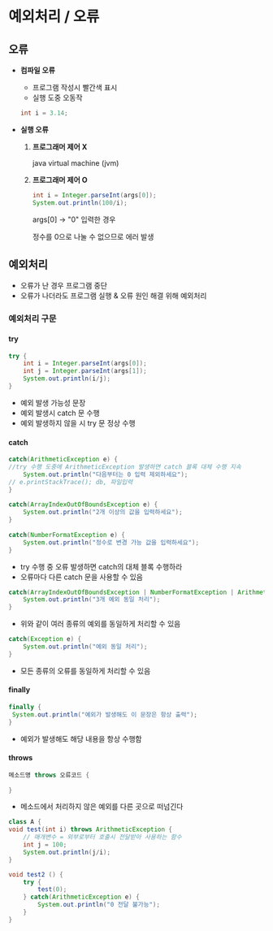 # 예외처리 / 오류

## 오류

- **컴파일 오류**

  - 프로그램 작성시 빨간색 표시
  - 실행 도중 오동작

  ```JAVA
  int i = 3.14;
  ```

- **실행 오류**

  1. **프로그래머 제어 X**

     java virtual machine (jvm)

  2. **프로그래머 제어 O**

     ```java
     int i = Integer.parseInt(args[0]);
     System.out.println(100/i);
     ```

     args[0] -> "0" 입력한 경우

     정수를 0으로 나눌 수 없으므로 에러 발생

## 예외처리

- 오류가 난 경우 프로그램 중단
- 오류가 나더라도 프로그램 실행 & 오류 원인 해결 위해 예외처리



### 예외처리 구문

#### try

```java
try { 
	int i = Integer.parseInt(args[0]);
	int j = Integer.parseInt(args[1]);
	System.out.println(i/j);
}
```

- 예외 발생 가능성 문장
- 예외 발생시 catch 문 수행
- 예외 발생하지 않을 시 try 문 정상 수행

#### catch

```java
catch(ArithmeticException e) {
//try 수행 도중에 ArithmeticException 발생하면 catch 블록 대체 수행 지속
	System.out.println("다음부터는 0 입력 제외하세요");
// e.printStackTrace(); db, 파일입력
}
    
catch(ArrayIndexOutOfBoundsException e) {
	System.out.println("2개 이상의 값을 입력하세요");
}
  
catch(NumberFormatException e) {
	System.out.println("정수로 변경 가능 값을 입력하세요");
}
```

- try 수행 중 오류 발생하면 catch의 대체 블록 수행하라
- 오류마다 다른 catch 문을 사용할 수 있음

```java
catch(ArrayIndexOutOfBoundsException | NumberFormatException | ArithmeticException e) {
	System.out.println("3개 예외 동일 처리");
}
```

- 위와 같이 여러 종류의 예외를 동일하게 처리할 수 있음

```java
catch(Exception e) {
	System.out.println("예외 동일 처리");
}
```

- 모든 종류의 오류를 동일하게 처리할 수 있음

#### finally

```java
finally {
 System.out.println("예외가 발생해도 이 문장은 항상 출력");
}
```

- 예외가 발생해도 해당 내용을 항상 수행함

#### throws

```java
메소드명 throws 오류코드 {
    
}
```

- 메소드에서 처리하지 않은 예외를 다른 곳으로 떠넘긴다

```java
class A {
void test(int i) throws ArithmeticException { 
    // 매개변수 = 외부로부터 호출시 전달받아 사용하는 함수
	int j = 100;
	System.out.println(j/i);
}

void test2 () {
	try {
		test(0);
	} catch(ArithmeticException e) {
		System.out.println("0 전달 불가능");
	}
}
```